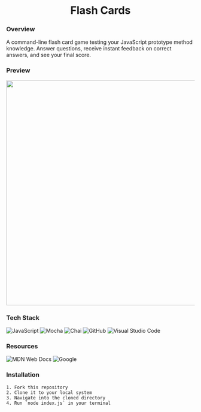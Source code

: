 <div align="center">
  
# Flash Cards

</div>

### Overview

A command-line flash card game testing your JavaScript prototype method knowledge. Answer questions, receive instant feedback on correct answers, and see your final score.

### Preview
<img src="https://github.com/joh-ann/flashcards-starter/assets/126308696/e5c980fb-9de0-4b07-bf1d-f6e7724720db" width="600">

### Tech Stack
![JavaScript](https://img.shields.io/badge/javascript-%23323330.svg?style=for-the-badge&logo=javascript&logoColor=%23F7DF1E)
![Mocha](https://img.shields.io/badge/-mocha-%238D6748?style=for-the-badge&logo=mocha&logoColor=white)
![Chai](https://img.shields.io/badge/Chai-A30701.svg?style=for-the-badge&logo=Chai&logoColor=white)
![GitHub](https://img.shields.io/badge/github-%23121011.svg?style=for-the-badge&logo=github&logoColor=white)
![Visual Studio Code](https://img.shields.io/badge/Visual%20Studio%20Code-0078d7.svg?style=for-the-badge&logo=visual-studio-code&logoColor=white)

### Resources
![MDN Web Docs](https://img.shields.io/badge/MDN%20Web%20Docs-000000.svg?style=for-the-badge&logo=MDN-Web-Docs&logoColor=white)
![Google](https://img.shields.io/badge/Google-4285F4.svg?style=for-the-badge&logo=Google&logoColor=white)

### Installation
```
1. Fork this repository
2. Clone it to your local system
3. Navigate into the cloned directory
4. Run `node index.js` in your terminal
```

